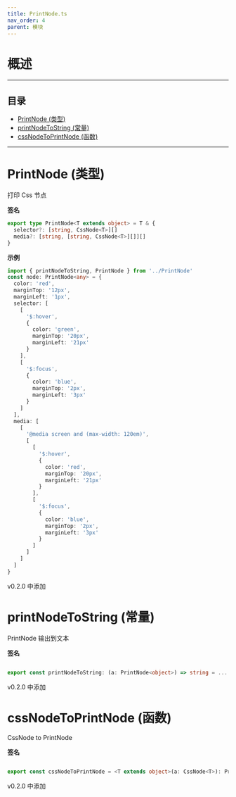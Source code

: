 ```yaml
---
title: PrintNode.ts
nav_order: 4
parent: 模块
---
```


# 概述

---

<h2 class="text-delta">目录</h2>

- [PrintNode (类型)](#printnode-%E7%B1%BB%E5%9E%8B)
- [printNodeToString (常量)](#printnodetostring-%E5%B8%B8%E9%87%8F)
- [cssNodeToPrintNode (函数)](#cssnodetoprintnode-%E5%87%BD%E6%95%B0)

---

# PrintNode (类型)

打印 Css 节点

**签名**

```ts
export type PrintNode<T extends object> = T & {
  selector?: [string, CssNode<T>][]
  media?: [string, [string, CssNode<T>][]][]
}
```

**示例**

```ts
import { printNodeToString, PrintNode } from '../PrintNode'
const node: PrintNode<any> = {
  color: 'red',
  marginTop: '12px',
  marginLeft: '1px',
  selector: [
    [
      '$:hover',
      {
        color: 'green',
        marginTop: '20px',
        marginLeft: '21px'
      }
    ],
    [
      '$:focus',
      {
        color: 'blue',
        marginTop: '2px',
        marginLeft: '3px'
      }
    ]
  ],
  media: [
    [
      '@media screen and (max-width: 120em)',
      [
        [
          '$:hover',
          {
            color: 'red',
            marginTop: '20px',
            marginLeft: '21px'
          }
        ],
        [
          '$:focus',
          {
            color: 'blue',
            marginTop: '2px',
            marginLeft: '3px'
          }
        ]
      ]
    ]
  ]
}
```

v0.2.0 中添加

# printNodeToString (常量)

PrintNode 输出到文本

**签名**

```ts

export const printNodeToString: (a: PrintNode<object>) => string = ...

```

v0.2.0 中添加

# cssNodeToPrintNode (函数)

CssNode to PrintNode

**签名**

```ts

export const cssNodeToPrintNode = <T extends object>(a: CssNode<T>): PrintNode<T> => ...

```

v0.2.0 中添加
